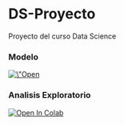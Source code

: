 # DS-Proyecto
Proyecto del curso Data Science

### Modelo
<a href="https://colab.research.google.com/github/Diego-CB/DS-Proyecto/blob/main/modelo/proyecto.ipynb" target="_parent">
  <img src="https://colab.research.google.com/assets/colab-badge.svg" alt=\"Open In Colab\"/>
</a>

### Analisis Exploratorio
<a href="https://colab.research.google.com/github/Diego-CB/DS-Proyecto/blob/main/modelo/Analisis_Proyecto.ipynb" target="_parent">
  <img src="https://colab.research.google.com/assets/colab-badge.svg" alt="Open In Colab">
</a>
